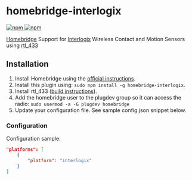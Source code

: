 # homebridge-interlogix

[![npm](https://img.shields.io/npm/v/homebridge-interlogix) ![npm](https://img.shields.io/npm/dt/homebridge-interlogix)](https://www.npmjs.com/package/homebridge-interlogix)

[Homebridge](https://github.com/homebridge/homebridge) Support for [Interlogix](https://www.interlogix.com) Wireless Contact and Motion Sensors using [rtl_433](https://github.com/merbanan/rtl_433)

## Installation

1. Install Homebridge using the [official instructions](https://github.com/homebridge/homebridge/wiki).
2. Install this plugin using: `sudo npm install -g homebridge-interlogix`.
3. Install rtl_433 ([build instructions](https://github.com/merbanan/rtl_433/blob/master/docs/BUILDING.md#linux--mac-os-x)).
3. Add the homebridge user to the plugdev group so it can access the radio: `sudo usermod -a -G plugdev homebridge`
4. Update your configuration file. See sample config.json snippet below.

### Configuration

Configuration sample:

```json
"platforms": [
    {
        "platform": "interlogix"
    }
]
```
